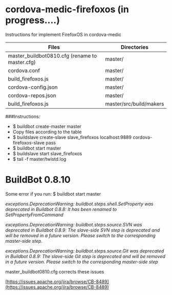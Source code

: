 # cordova-medic-firefoxos (in progress....)
Instructions for implement FirefoxOS in cordova-medic

Files                                          | Directories
---------------------------------------------- | -------------
master_buildbot0810.cfg (rename to master.cfg) | master/
cordova.conf                                   | master/
build_firefoxos.js                             | master/
cordova-config.json                            | master/
cordova-repos.json                             | master/
build_firefoxos.js                             | master/src/build/makers

###Instructions:

* $ buildbot create-master master
* Copy files according to the table
* $ buildslave create-slave slave_firefoxos localhost:9889 cordova-firefoxos-slave pass
* $ buildbot start master
* $ buildslave start slave_firefoxos
* $ tail -f master/twistd.log


# BuildBot 0.8.10

Some error if you run: $ buildbot start master

*exceptions.DeprecationWarning: buildbot.steps.shell.SetProperty was deprecated in Buildbot 0.8.8: It has been renamed to SetPropertyFromCommand*

*exceptions.DeprecationWarning: buildbot.steps.source.SVN was deprecated in Buildbot 0.8.9: The slave-side SVN step is deprecated and will be removed in a future version.  Please switch to the corresponding master-side step.*

*exceptions.DeprecationWarning: buildbot.steps.source.Git was deprecated in Buildbot 0.8.9: The slave-side Git step is deprecated and will be removed in a future version.  Please switch to the corresponding master-side step*


master_buildbot0810.cfg corrects these issues

[https://issues.apache.org/jira/browse/CB-8489](https://issues.apache.org/jira/browse/CB-8489)
